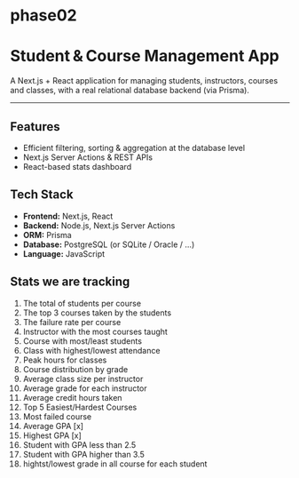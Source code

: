 # phase02

# Student & Course Management App

A Next.js + React application for managing students, instructors, courses and classes, with a real relational database backend (via Prisma).

---

## Features
- Efficient filtering, sorting & aggregation at the database level  
- Next.js Server Actions & REST APIs  
- React-based stats dashboard  

## Tech Stack

- **Frontend:** Next.js, React  
- **Backend:** Node.js, Next.js Server Actions  
- **ORM:** Prisma  
- **Database:** PostgreSQL (or SQLite / Oracle / …)  
- **Language:** JavaScript  

## Stats we are tracking
1. The total of students per course
2. The top 3 courses taken by the students
3. The failure rate per course
4. Instructor with the most courses taught
5. Course with most/least students
6. Class with highest/lowest attendance
7. Peak hours for classes
8. Course distribution by grade
9. Average class size per instructor
10. Average grade for each instructor
11. Average credit hours taken
12. Top 5 Easiest/Hardest Courses
13. Most failed course
14. Average GPA [x]
15. Highest GPA [x] 
16. Student with GPA less than 2.5
17. Student with GPA higher than 3.5
18. hightst/lowest grade in all course for each student 
